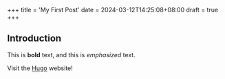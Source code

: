 +++
title = 'My First Post'
date = 2024-03-12T14:25:08+08:00
draft = true
+++

## Introduction

This is **bold** text, and this is *emphasized* text.

Visit the [Hugo](https://gohugo.io) website!
